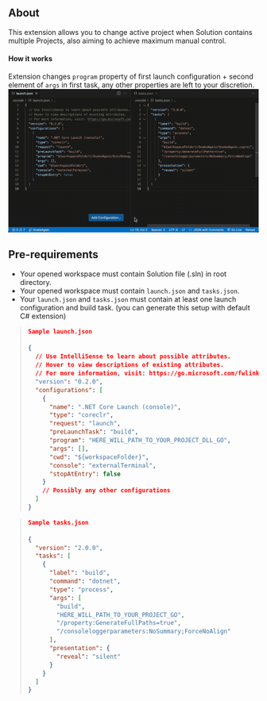 ## About
This extension allows you to change active project when Solution contains multiple Projects, also aiming to achieve maximum manual control.

#### How it works
Extension changes `program` property of first launch configuration + second element of `args` in first task, any other properties are left to your discretion.
![](./assets/sample.gif)

## Pre-requirements
- Your opened workspace must contain Solution file (.sln) in root directory.
- Your opened workspace must contain `launch.json` and `tasks.json`.
- Your `launch.json` and `tasks.json` must contain at least one launch configuration and build task. (you can generate this setup with default C# extension)

> ```json
> Sample launch.json
> 
> {
>   // Use IntelliSense to learn about possible attributes.
>   // Hover to view descriptions of existing attributes.
>   // For more information, visit: https://go.microsoft.com/fwlink/?linkid=830387
>   "version": "0.2.0",
>   "configurations": [
>     {
>       "name": ".NET Core Launch (console)",
>       "type": "coreclr",
>       "request": "launch",
>       "preLaunchTask": "build",
>       "program": "HERE_WILL_PATH_TO_YOUR_PROJECT_DLL_GO",
>       "args": [],
>       "cwd": "${workspaceFolder}",
>       "console": "externalTerminal",
>       "stopAtEntry": false
>     }
>     // Possibly any other configurations
>   ]
> }
> ```

> ```json
> Sample tasks.json
> 
> {
>   "version": "2.0.0",
>   "tasks": [
>     {
>       "label": "build",
>       "command": "dotnet",
>       "type": "process",
>       "args": [
>         "build",
>         "HERE_WILL_PATH_TO_YOUR_PROJECT_GO",
>         "/property:GenerateFullPaths=true",
>         "/consoleloggerparameters:NoSummary;ForceNoAlign"
>       ],
>       "presentation": {
>         "reveal": "silent"
>       }
>     }
>   ]
> }
> ```